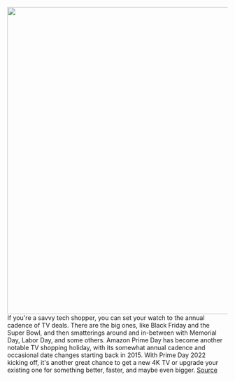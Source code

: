 <img src='https://cdn.vox-cdn.com/thumbor/Yhwzw26K1TSieHJh1wWXxQ9ZEH8=/0x0:1440x817/1200x800/filters:focal(867x273:1097x503)/cdn.vox-cdn.com/uploads/chorus_image/image/71098406/TCL5_SeriesTV.0.png' width='700px' /><br/>
If you're a savvy tech shopper, you can set your watch to the annual cadence of TV deals. There are the big ones, like Black Friday and the Super Bowl, and then smatterings around and in-between with Memorial Day, Labor Day, and some others. Amazon Prime Day has become another notable TV shopping holiday, with its somewhat annual cadence and occasional date changes starting back in 2015. With Prime Day 2022 kicking off, it's another great chance to get a new 4K TV or upgrade your existing one for something better, faster, and maybe even bigger.
<a href='https://www.theverge.com/23203819/amazon-prime-day-best-tv-deals-2022'> Source <a/>